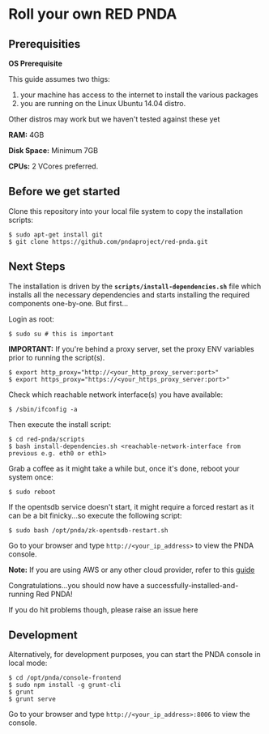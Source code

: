 # Roll your own RED PNDA

## Prerequisities

**OS Prerequisite**

This guide assumes two thigs:

   1. your machine has access to the internet to install the various packages
   2. you are running on the Linux Ubuntu 14.04 distro. 

Other distros may work but we haven't tested against these yet

**RAM:** 4GB

**Disk Space:** Minimum 7GB

**CPUs:** 2 VCores preferred.

## Before we get started

Clone this repository into your local file system to copy the installation scripts:

    $ sudo apt-get install git
    $ git clone https://github.com/pndaproject/red-pnda.git

## Next Steps

The installation is driven by the **`scripts/install-dependencies.sh`** file which installs all the necessary dependencies and starts installing the required components one-by-one. But first...

Login as root:

    $ sudo su # this is important

**IMPORTANT:** If you're behind a proxy server, set the proxy ENV variables prior to running the script(s).

    $ export http_proxy="http://<your_http_proxy_server:port>"
    $ export https_proxy="https://<your_https_proxy_server:port>"

Check which reachable network interface(s) you have available:

    $ /sbin/ifconfig -a

Then execute the install script:

    $ cd red-pnda/scripts
    $ bash install-dependencies.sh <reachable-network-interface from previous e.g. eth0 or eth1>

Grab a coffee as it might take a while but, once it's done, reboot your system once:

    $ sudo reboot

If the opentsdb service doesn't start, it might require a forced restart as it can be a bit finicky...so execute the following script:

    $ sudo bash /opt/pnda/zk-opentsdb-restart.sh
    
Go to your browser and type `http://<your_ip_address>` to view the PNDA console.

**Note:** If you are using AWS or any other cloud provider, refer to this [guide](Connecting_on_cloud.md)

Congratulations...you should now have a successfully-installed-and-running Red PNDA! 

If you do hit problems though, please raise an issue here

## Development

Alternatively, for development purposes, you can start the PNDA console in local mode:

    $ cd /opt/pnda/console-frontend
    $ sudo npm install -g grunt-cli
    $ grunt
    $ grunt serve

Go to your browser and type `http://<your_ip_address>:8006` to view the console.

